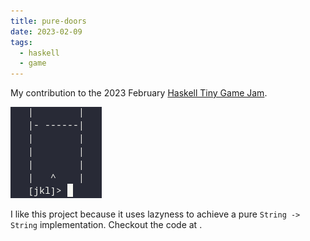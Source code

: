```yaml
---
title: pure-doors
date: 2023-02-09
tags:
  - haskell
  - game
---
```


My contribution to the 2023 February [Haskell Tiny Game Jam](https://github.com/haskell-game/tiny-games-hs).

![pure-doors](../static/pure-doors.png)

I like this project because it uses lazyness to achieve a pure `String -> String`
implementation. Checkout the code at <insert-link>.

